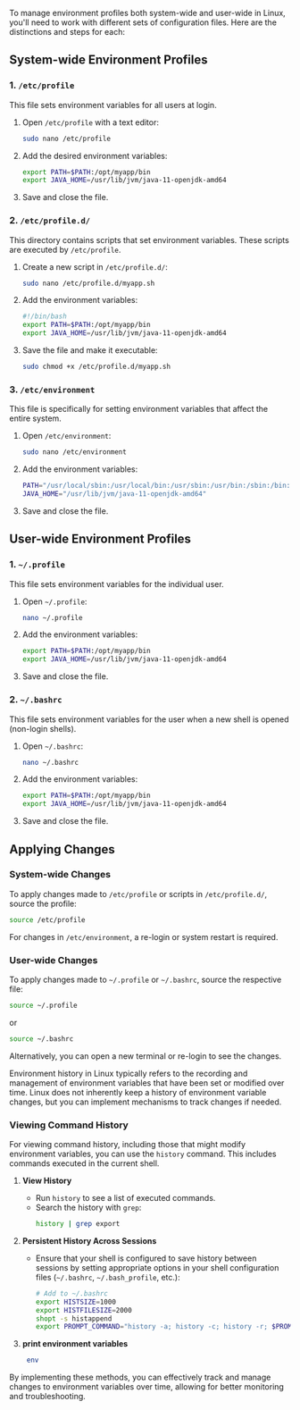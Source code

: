 To manage environment profiles both system-wide and user-wide in Linux, you'll need to work with different sets of configuration files. Here are the distinctions and steps for each:

## System-wide Environment Profiles

### 1. `/etc/profile`
This file sets environment variables for all users at login.

1. Open `/etc/profile` with a text editor:
   ```bash
   sudo nano /etc/profile
   ```
2. Add the desired environment variables:
   ```bash
   export PATH=$PATH:/opt/myapp/bin
   export JAVA_HOME=/usr/lib/jvm/java-11-openjdk-amd64
   ```
3. Save and close the file.

### 2. `/etc/profile.d/`
This directory contains scripts that set environment variables. These scripts are executed by `/etc/profile`.

1. Create a new script in `/etc/profile.d/`:
   ```bash
   sudo nano /etc/profile.d/myapp.sh
   ```
2. Add the environment variables:
   ```bash
   #!/bin/bash
   export PATH=$PATH:/opt/myapp/bin
   export JAVA_HOME=/usr/lib/jvm/java-11-openjdk-amd64
   ```
3. Save the file and make it executable:
   ```bash
   sudo chmod +x /etc/profile.d/myapp.sh
   ```

### 3. `/etc/environment`
This file is specifically for setting environment variables that affect the entire system.

1. Open `/etc/environment`:
   ```bash
   sudo nano /etc/environment
   ```
2. Add the environment variables:
   ```bash
   PATH="/usr/local/sbin:/usr/local/bin:/usr/sbin:/usr/bin:/sbin:/bin:/opt/myapp/bin"
   JAVA_HOME="/usr/lib/jvm/java-11-openjdk-amd64"
   ```
3. Save and close the file.

## User-wide Environment Profiles

### 1. `~/.profile`
This file sets environment variables for the individual user.

1. Open `~/.profile`:
   ```bash
   nano ~/.profile
   ```
2. Add the environment variables:
   ```bash
   export PATH=$PATH:/opt/myapp/bin
   export JAVA_HOME=/usr/lib/jvm/java-11-openjdk-amd64
   ```
3. Save and close the file.

### 2. `~/.bashrc`
This file sets environment variables for the user when a new shell is opened (non-login shells).

1. Open `~/.bashrc`:
   ```bash
   nano ~/.bashrc
   ```
2. Add the environment variables:
   ```bash
   export PATH=$PATH:/opt/myapp/bin
   export JAVA_HOME=/usr/lib/jvm/java-11-openjdk-amd64
   ```
3. Save and close the file.

## Applying Changes

### System-wide Changes
To apply changes made to `/etc/profile` or scripts in `/etc/profile.d/`, source the profile:
```bash
source /etc/profile
```
For changes in `/etc/environment`, a re-login or system restart is required.

### User-wide Changes
To apply changes made to `~/.profile` or `~/.bashrc`, source the respective file:
```bash
source ~/.profile
```
or
```bash
source ~/.bashrc
```
Alternatively, you can open a new terminal or re-login to see the changes.

Environment history in Linux typically refers to the recording and management of environment variables that have been set or modified over time. Linux does not inherently keep a history of environment variable changes, but you can implement mechanisms to track changes if needed.


### Viewing Command History

For viewing command history, including those that might modify environment variables, you can use the `history` command. This includes commands executed in the current shell.

1. **View History**
   - Run `history` to see a list of executed commands.
   - Search the history with `grep`:
     ```bash
     history | grep export
     ```

2. **Persistent History Across Sessions**
   - Ensure that your shell is configured to save history between sessions by setting appropriate options in your shell configuration files (`~/.bashrc`, `~/.bash_profile`, etc.):
     ```bash
     # Add to ~/.bashrc
     export HISTSIZE=1000
     export HISTFILESIZE=2000
     shopt -s histappend
     export PROMPT_COMMAND="history -a; history -c; history -r; $PROMPT_COMMAND"
     ```
3. **print environment variables**
   ```bash
    env
   ```
By implementing these methods, you can effectively track and manage changes to environment variables over time, allowing for better monitoring and troubleshooting.

